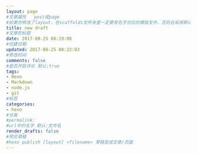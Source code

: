 ```yaml
---
layout: page
#文章属性 	post或page
#如果你修改了layout，在scaffolds文件夹里一定要有名字对应的模版文件，否则会采用默认模版。
title: new draft
#文章的标题
date: 2017-08-25 08:19:08
#创建日期
updated: 2017-08-25 08:22:03
#修改时间
comments: false
#是否开启评论 默认:true
tags:
- Hexo
- Markdown
- node.js
- git
#标签
categories:
- hexo
#分类
#permalink:
#url中的名字 默认:文件名
render_drafts: false
#预览草稿
#hexo publish [layout] <filename> 草稿变成文章/页面
---
```


